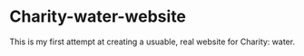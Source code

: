 # Charity-water-website
This is my first attempt at creating a usuable, real website for Charity: water.
